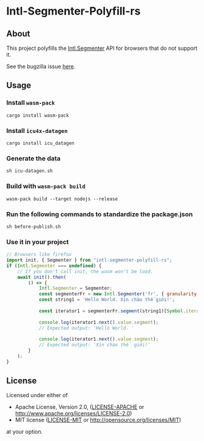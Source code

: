# Intl-Segmenter-Polyfill-rs

## About

This project polyfills the [Intl.Segmenter](https://developer.mozilla.org/en-US/docs/Web/JavaScript/Reference/Global_Objects/Intl/Segmenter) API for browsers that do not support it.

See the bugzilla issue [here](https://bugzilla.mozilla.org/show_bug.cgi?id=1423593).

## Usage

### Install `wasm-pack`

```
cargo install wasm-pack
```

### Install `icu4x-datagen`

```
cargo install icu_datagen
```

### Generate the data

```
sh icu-datagen.sh
```

### Build with `wasm-pack build`

```
wasm-pack build --target nodejs --release
```

### Run the following commands to standardize the package.json

```
sh before-publish.sh
```

### Use it in your project

```js
// Browsers like firefox
import init, { Segmenter } from "intl-segmenter-polyfill-rs";
if (Intl.Segmenter === undefined) {
    // If you don't call init, the wasm won't be load.
    await init().then(
        () => {
            Intl.Segmenter = Segmenter;
            const segmenterFr = new Intl.Segmenter('fr', { granularity: 'sentence' });
            const string1 = 'Hello World. Xin chào thế giới!';
    
            const iterator1 = segmenterFr.segment(string1)[Symbol.iterator]();
    
            console.log(iterator1.next().value.segment);
            // Expected output: 'Hello World. '
    
            console.log(iterator1.next().value.segment);
            // Expected output: 'Xin chào thế giới!'
        }
    );
}
```

## License

Licensed under either of

* Apache License, Version 2.0, ([LICENSE-APACHE](LICENSE-APACHE) or http://www.apache.org/licenses/LICENSE-2.0)
* MIT license ([LICENSE-MIT](LICENSE-MIT) or http://opensource.org/licenses/MIT)

at your option.
